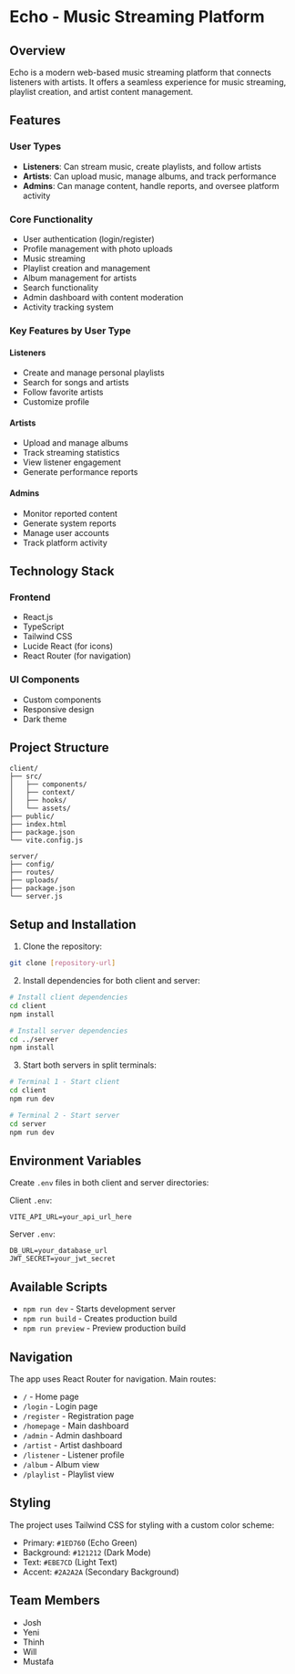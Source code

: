 # Echo - Music Streaming Platform

## Overview
Echo is a modern web-based music streaming platform that connects listeners with artists. It offers a seamless experience for music streaming, playlist creation, and artist content management.

## Features

### User Types
- **Listeners**: Can stream music, create playlists, and follow artists
- **Artists**: Can upload music, manage albums, and track performance
- **Admins**: Can manage content, handle reports, and oversee platform activity

### Core Functionality
- User authentication (login/register)
- Profile management with photo uploads
- Music streaming
- Playlist creation and management
- Album management for artists
- Search functionality
- Admin dashboard with content moderation
- Activity tracking system

### Key Features by User Type

#### Listeners
- Create and manage personal playlists
- Search for songs and artists
- Follow favorite artists
- Customize profile

#### Artists
- Upload and manage albums
- Track streaming statistics
- View listener engagement
- Generate performance reports

#### Admins
- Monitor reported content
- Generate system reports
- Manage user accounts
- Track platform activity

## Technology Stack

### Frontend
- React.js
- TypeScript
- Tailwind CSS
- Lucide React (for icons)
- React Router (for navigation)

### UI Components
- Custom components
- Responsive design
- Dark theme

## Project Structure
```
client/
├── src/
│   ├── components/
│   ├── context/
│   ├── hooks/
│   └── assets/
├── public/
├── index.html
├── package.json
└── vite.config.js

server/
├── config/
├── routes/
├── uploads/
├── package.json
└── server.js
```

## Setup and Installation

1. Clone the repository:
```bash
git clone [repository-url]
```

2. Install dependencies for both client and server:
```bash
# Install client dependencies
cd client
npm install

# Install server dependencies
cd ../server
npm install
```

3. Start both servers in split terminals:
```bash
# Terminal 1 - Start client
cd client
npm run dev

# Terminal 2 - Start server
cd server
npm run dev
```

## Environment Variables
Create `.env` files in both client and server directories:

Client `.env`:
```
VITE_API_URL=your_api_url_here
```

Server `.env`:
```
DB_URL=your_database_url
JWT_SECRET=your_jwt_secret
```

## Available Scripts
- `npm run dev` - Starts development server
- `npm run build` - Creates production build
- `npm run preview` - Preview production build

## Navigation
The app uses React Router for navigation. Main routes:
- `/` - Home page
- `/login` - Login page
- `/register` - Registration page
- `/homepage` - Main dashboard
- `/admin` - Admin dashboard
- `/artist` - Artist dashboard
- `/listener` - Listener profile
- `/album` - Album view
- `/playlist` - Playlist view

## Styling
The project uses Tailwind CSS for styling with a custom color scheme:
- Primary: `#1ED760` (Echo Green)
- Background: `#121212` (Dark Mode)
- Text: `#EBE7CD` (Light Text)
- Accent: `#2A2A2A` (Secondary Background)

## Team Members
- Josh
- Yeni
- Thinh
- Will
- Mustafa

